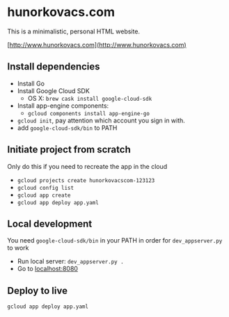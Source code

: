 # hunorkovacs.com

This is a minimalistic, personal HTML website. 

[http://www.hunorkovacs.com](http://www.hunorkovacs.com)

## Install dependencies

* Install Go
* Install Google Cloud SDK
  - OS X: `brew cask install google-cloud-sdk`
* Install app-engine components: 
  - `gcloud components install app-engine-go`
* `gcloud init`, pay attention which account you sign in with.
* add `google-cloud-sdk/bin` to PATH

## Initiate project from scratch

Only do this if you need to recreate the app in the cloud

* `gcloud projects create hunorkovacscom-123123`
* `gcloud config list`
* `gcloud app create`
* `gcloud app deploy app.yaml`

## Local development

You need `google-cloud-sdk/bin` in your PATH in order for `dev_appserver.py` to work

* Run local server: `dev_appserver.py .`
* Go to [localhost:8080](http://localhost:8080)

## Deploy to live

`gcloud app deploy app.yaml`
